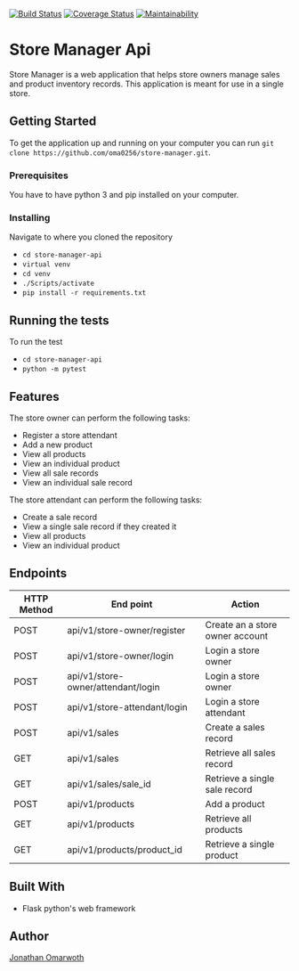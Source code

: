 [![Build Status](https://travis-ci.org/oma0256/store-manager-api.svg?branch=develop)](https://travis-ci.org/oma0256/store-manager-api)
[![Coverage Status](https://coveralls.io/repos/github/oma0256/store-manager-api/badge.svg?branch=develop)](https://coveralls.io/github/oma0256/store-manager-api)
[![Maintainability](https://api.codeclimate.com/v1/badges/3303ae1c369c0bd693df/maintainability)](https://codeclimate.com/github/oma0256/store-manager-api/maintainability)
# Store Manager Api
Store Manager is a web application that helps store owners manage sales and product inventory records. This application is meant for use in a single store.

## Getting Started
To get the application up and running on your computer you can run ```git clone https://github.com/oma0256/store-manager.git```.

### Prerequisites
You have to have python 3 and pip installed on your computer.

### Installing
Navigate to where you cloned the repository
- ```cd store-manager-api```
- ```virtual venv```
- ```cd venv```
- ```./Scripts/activate```
- ```pip install -r requirements.txt```

## Running the tests
To run the test
- ```cd store-manager-api```
- ```python -m pytest```

## Features
The store owner can perform the following tasks:
- Register a store attendant
- Add a new product
- View all products
- View an individual product
- View all sale records
- View an individual sale record

The store attendant can perform the following tasks:
- Create a sale record
- View a single sale record if they created it
- View all products
- View an individual product

## Endpoints
HTTP Method | End point | Action
-----------|-----------|----------
POST | api/v1/store-owner/register | Create an a store owner account
POST | api/v1/store-owner/login | Login a store owner
POST | api/v1/store-owner/attendant/login | Login a store owner
POST | api/v1/store-attendant/login | Login a store attendant
POST | api/v1/sales | Create a sales record
GET | api/v1/sales | Retrieve all sales record
GET | api/v1/sales/sale_id | Retrieve a single sale record
POST | api/v1/products | Add a product
GET | api/v1/products | Retrieve all products
GET | api/v1/products/product_id | Retrieve a single product

## Built With
- Flask python's web framework

## Author
[Jonathan Omarwoth](https://github.com/oma0256)
